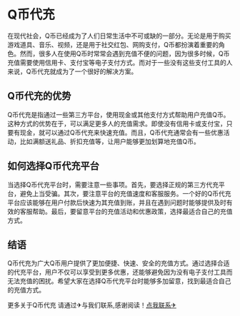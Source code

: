 # Q币代充

在现代社会，Q币已经成为了人们日常生活中不可或缺的一部分。无论是用于购买游戏道具、音乐、视频，还是用于社交红包、网购支付，Q币都扮演着重要的角色。然而，很多人在使用Q币时常常会遇到充值不便的问题，因为很多时候，Q币充值需要使用信用卡、支付宝等电子支付方式。而对于一些没有这些支付工具的人来说，Q币代充就成为了一个很好的解决方案。

## Q币代充的优势

Q币代充是指通过一些第三方平台，使用现金或其他支付方式帮助用户充值Q币。这种方式的优势在于，可以满足更多人的充值需求。即使没有信用卡或支付宝，只要有现金，就可以通过Q币代充来快速充值。而且，Q币代充通常会有一些优惠活动，比如满额送礼品、折扣充值等，让用户能够更加划算地充值Q币。

## 如何选择Q币代充平台

当选择Q币代充平台时，需要注意一些事项。首先，要选择正规的第三方代充平台，避免上当受骗。其次，要注意平台的充值速度和客服服务。一个好的Q币代充平台应该能够在用户付款后快速为其充值到账，并且在遇到问题时能够提供及时有效的客服帮助。最后，要留意平台的充值活动和优惠政策，选择最适合自己的充值方式。

## 结语

Q币代充为广大Q币用户提供了更加便捷、快速、安全的充值方式。通过选择合适的代充平台，用户不仅可以享受到更多优惠，还能够避免因为没有电子支付工具而无法充值的困扰。希望大家在选择Q币代充平台时能够多加留意，找到最适合自己的充值方式。

更多关于Q币代充 请通过✈与我们联系,感谢阅读！[点我联系✈](https://ai.k02.cc)